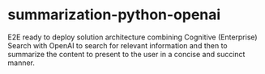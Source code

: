 # summarization-python-openai
E2E ready to deploy solution architecture combining Cognitive (Enterprise) Search with OpenAI to search for relevant information and then to summarize the content to present to the user in a concise and succinct manner.
